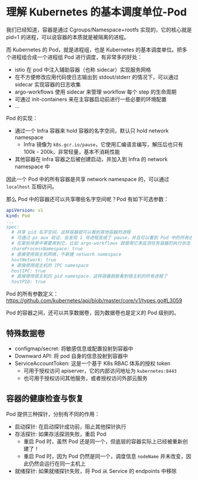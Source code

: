 # 理解 Kubernetes 的基本调度单位-Pod

我们已经知道，容器是通过 Cgroups/Namespace+rootfs 实现的，它的核心就是 pid=1 的进程，可以说容器的本质就是被隔离的进程。

而 Kubernetes 的 Pod，就是进程组，也是 Kubernetes 的基本调度单位。把多个进程组合成一个进程组 Pod 进行调度，有非常多的好处：

- istio 在 pod 中注入辅助容器（也称 sidecar）实现服务网格
- 在不方便修改应用代码使日志输出到 stdout/stderr 的情况下，可以通过 sidecar 实现容器的日志收集
- argo-workflows 使用 sidecar 来管理 workflow 每个 step 的生命周期
- 可通过 init-containers 来在主容器启动前进行一些必要的环境配置
- ...

Pod 的实现：

- 通过一个 Infra 容器来 hold 容器的名字空间，默认只 hold network namespace
  - Infra 镜像为 `k8s.gcr.io/pause`，它使用汇编语言编写，解压后也只有 100k - 200k，非常轻量，基本不消耗性能
- 其他容器在 Infra 容器之后被创建启动，并加入到 Infra 的 network namespace 中

因此一个 Pod 中的所有容器是共享 network namespace 的，可以通过 `localhost` 互相访问。

那么 Pod 中的容器还可以共享哪些名字空间呢？Pod 有如下可选参数：

```yaml
apiVersion: v1
kind: Pod
...
spec:
  # 共享 pid 名字空间，这样容器就可以看到其他容器的进程
  # 可通过 ps aux 验证，会发现 1 号进程变成了 pause，并且可以看到 Pod 中的所有进程
  # 在某些场景中需要用到它，比如 argo-workflows 就使用它来监测任务容器的执行状态
  shareProcessNamespace: true
  # 直接使用宿主机网络，不新建 network namespace
  hostNetwork: true
  # 直接使用宿主机的 IPC namespace
  hostIPC: true
  # 直接使用宿主机的 pid namespace，这样容器就能看到宿主机的所有进程了
  hostPID: true
```

Pod 的所有参数定义：<https://github.com/kubernetes/api/blob/master/core/v1/types.go#L3059>

Pod 的容器之间，还可以共享数据卷，因为数据卷也是定义的 Pod 级别的。

## 特殊数据卷

- configmap/secret: 将敏感信息或配置投射到容器中
- Downward API: 将 pod 自身的信息投射到容器中
- ServiceAccountToken: 这是一个基于 K8s RBAC 体系的授权 token
  - 可用于授权访问 apiserver，它的内部访问地址为 `kubernetes:8443`
  - 也可用于授权访问其他服务，或者授权访问外部云服务

## 容器的健康检查与恢复

Pod 提供三种探针，分别有不同的作用：

- 启动探针: 在启动探针成功前，阻止其他探针执行
- 存活探针: 如果存活探测失败，重启 Pod
  - 重启 Pod 时，虽然 Pod 还是同一个，但底层的容器实际上已经被重新创建了！
  - 重启 Pod 时，因为 Pod 仍然是同一个，调度信息 `nodeName` 并未改变，因此仍然会运行在同一主机上
- 就绪探针: 如果就绪探针失败，将 Pod 从 Service 的 endpoints 中移除




